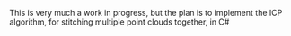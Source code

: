 This is very much a work in progress, but the plan is to implement the ICP algorithm, for stitching multiple point clouds together, in C#
